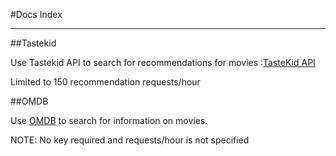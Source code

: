 #Docs Index

-----------

##Tastekid

Use Tastekid API to search for recommendations for movies :[TasteKid API](http://www.tastekid.com/read/app)

Limited to 150 recommendation requests/hour

##OMDB

Use [OMDB](http://www.omdbapi.com/) to search for information on movies.

NOTE: No key required and requests/hour is not specified


